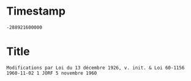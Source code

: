 # Timestamp
```
-288921600000
```

# Title
```
Modifications par Loi du 13 décembre 1926, v. init. & Loi 60-1156 1960-11-02 1 JORF 5 novembre 1960
```